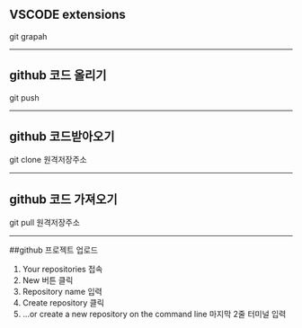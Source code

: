 ## VSCODE extensions
git grapah

---

## github 코드 올리기
git push

---

## github 코드받아오기
git clone 원격저장주소

---

## github 코드 가져오기
git pull 원격저장주소

---

##github 프로젝트 업로드
1. Your repositories 접속
2. New 버튼 클릭
3. Repository name 입력
4. Create repository 클릭
5. …or create a new repository on the command line
마지막 2줄 터미널 입력